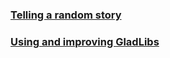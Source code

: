 <h3><a href="#">Telling a random story</a></h3>
<h3><a href="#">Using and improving GladLibs</a></h3>
